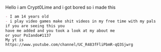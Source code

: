 Hello i am Crypt0Lime and i got bored so i made this 




```markdown
- I am 14 years old 
- i play video games make shit videos in my free time with my pals
if you are seeing this you 
have me added and you took a look at my about me 
or your PoIando#1137
My yt is
https://www.youtube.com/channel/UC_R483fFliPbmR-qQ3Sjwrg

